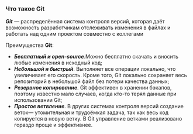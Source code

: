 ### Что такое Git

***Git*** — распределённая система контроля версий, которая даёт возможность разработчикам отслеживать изменения в файлах и работать над одним проектом совместно с коллегами

Преимущества **Git**:

- ***Бесплатный и open-source***.Можно бесплатно скачать и вносить любые изменения в исходный код;
- ***Небольшой и быстрый***. Выполняет все операции локально, что увеличивает его скорость. Кроме того, Git локально сохраняет весь репозиторий в небольшой файл без потери качества данных;
- ***Резервное копирование***. Git эффективен в хранении бэкапов, поэтому известно мало случаев, когда кто-то терял данные при использовании Git;
- ***Простое ветвление***. В других системах контроля версий создание веток— утомительная и трудоёмкая задача, так как весь код копируется в новую ветку. В Git управление ветками реализовано гораздо проще и эффективнее.
